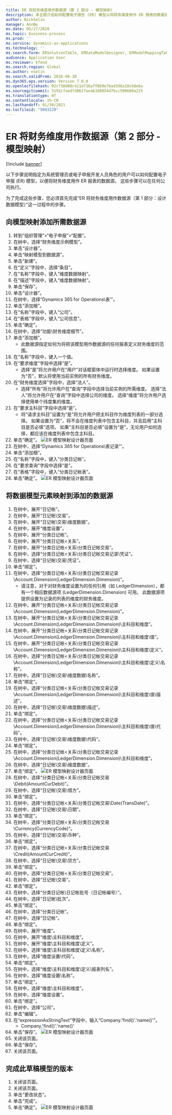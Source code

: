 ```yaml
---
title: ER 将财务维度用作数据源（第 2 部分 - 模型映射）
description: 本主题介绍如何配置电子报告 (ER) 模型以将财务维度用作 ER 报表的数据源。 （第 2 部分）
author: NickSelin
manager: AnnBe
ms.date: 05/27/2020
ms.topic: business-process
ms.prod: ''
ms.service: dynamics-ax-applications
ms.technology: ''
ms.search.form: ERSolutionTable, ERDataModelDesigner, ERModelMappingTable, ERModelMappingDesigner, ERExpressionDesignerFormula
audience: Application User
ms.reviewer: kfend
ms.search.region: Global
ms.author: nselin
ms.search.validFrom: 2016-06-30
ms.dyn365.ops.version: Version 7.0.0
ms.openlocfilehash: 02c730d08c411e736a7f8b9e7bad3d6a18cb8e6a
ms.sourcegitcommit: 5192cfaedfd861faea63d8954d7bcc500608a225
ms.translationtype: HT
ms.contentlocale: zh-CN
ms.lasthandoff: 01/30/2021
ms.locfileid: "5093229"
---
```

# <a name="er-use-financial-dimensions-as-a-data-source-part-2---model-mapping"></a>ER 将财务维度用作数据源（第 2 部分 - 模型映射）

[!include [banner](../../includes/banner.md)]

以下步骤说明指定为系统管理员或电子申报开发人员角色的用户可以如何配置电子申报 (ER) 模型，以便将财务维度用作 ER 报表的数据源。 这些步骤可以在任何公司执行。

为了完成这些步骤，您必须首先完成“ER 将财务维度用作数据源（第 1 部分：设计数据模型）”这一过程中的步骤。


## <a name="add-required-data-sources-to-model-mapping"></a>向模型映射添加所需数据源
1. 转到“组织管理”>“电子申报”>“配置”。
2. 在树中，选择“财务维度示例模型”。
3. 单击“设计器”。
4. 单击“映射模型到数据源”。
5. 单击“新建”。
6. 在“定义”字段中，选择“条目”。
7. 在“名称”字段中，键入“维度数据映射”。
8. 在“描述”字段中，键入“维度数据映射”。
9. 单击“保存”。
10. 单击“设计器”。
11. 在树中，选择“Dynamics 365 for Operations\表”'。
12. 单击“添加根”。
13. 在“名称”字段中，键入“公司”。
14. 在“表格”字段中，键入“公司信息”。
15. 单击“确定”。
16. 在树中，选择“功能\财务维度细节”。
17. 单击“添加根”。
    * 此数据源指定如何为将把该模型用作数据源的任何报表定义财务维度的范围。  
18. 在“名称”字段中，键入一个值。
19. 在“要求维度”字段中选择“是”。
    * 选择“是”将允许用户在“用户”对话框窗体中运行时选择维度。 如果设置为“否”，默认将使用当前实例的所有财务维度。  
20. 在“财务维度选择”字段中，选择“法人”。
    * 选择“所有”将允许用户在“查询”字段中选择当前实例的所需维度。  选择“法人”将允许用户在“查询”字段中选择公司的维度。  选择“维度”将允许用户选择使用单个纬度集的维度。  
21. 在“要求主科目”字段中选择“是”。
    * 将“请求主科目”设置为“是”将允许用户把主科目作为维度列表的一部分选择。   如果设置为“否”，将不会在维度列表中包含主科目，并且启用“主科目是否必填”选项。 如果“主科目是否必填”设置为“是”，无论用户如何选择，都应该在维度列表中包含主科目。  
22. 单击“确定”。
![ER 模型映射设计器页面](../media/er-financial-dimensions-guides-model-mapping1.png)
23. 在树中，选择“Dynamics 365 for Operations\表记录”'。
24. 单击“添加根”。
25. 在“名称”字段中，键入“分类日记帐”。
26. 在“要求查询”字段中选择“是”。
27. 在“表格”字段中，键入“分类日记帐表”。
28. 单击“确定”。
![ER 模型映射设计器页面](../media/er-financial-dimensions-guides-model-mapping2.png)

## <a name="map-data-model-elements-to-added-data-sources"></a>将数据模型元素映射到添加的数据源
1. 在树中，展开“日记帐”。
2. 在树中，展开“日记帐\交易”。
3. 在树中，展开“日记帐\交易\维度数据”。
4. 在树中，展开“维度设置”。
5. 在树中，展开“分类日记帐”。
6. 在树中，展开“分类日记帐\<关系”。
7. 在树中，展开“分类日记帐\<关系\分类日记帐交易”。
8. 在树中，选择“分类日记帐\<关系\分类日记帐交易记录\凭证”。
9. 在树中，选择“日记帐\交易\凭证”。
10. 单击“绑定”。
11. 在树中，选择“分类日记帐\<关系\分类日记帐交易记录\Account.Dimension(LedgerDimension.Dimension)”。
    * 请注意，对于对财务维度设置为的任何引用（如 LedgerDimension），都有一个相应数据源项 (LedgerDimension.Dimension) 可用。 此数据源项提供设置为记录的列表的维度的财务维度。  
12. 在树中，展开“分类日记帐\<关系\分类日记帐交易记录\Account.Dimension(LedgerDimension.Dimension)”。
13. 在树中，展开“分类日记帐\<关系\分类日记帐交易记录\Account.Dimension(LedgerDimension.Dimension)\主科目和维度”。
14. 在树中，展开“分类日记帐\<关系\分类日记帐交易记录\Account.Dimension(LedgerDimension.Dimension)\主科目和维度\值”。
15. 在树中，展开“分类日记帐\<关系\分类日记帐交易记录\Account.Dimension(LedgerDimension.Dimension)\主科目和维度\定义”。
16. 在树中，选择“分类日记帐\<关系\分类日记帐交易记录\Account.Dimension(LedgerDimension.Dimension)\主科目和维度\定义\名称”。
17. 在树中，选择“日记帐\交易\维度数据\名称”。
18. 单击“绑定”。
19. 在树中，选择“分类日记帐\<关系\分类日记帐交易记录\Account.Dimension(LedgerDimension.Dimension)\主科目和维度\值\描述”。
20. 在树中，选择“日记帐\交易\维度数据\描述”。
21. 单击“绑定”。
22. 在树中，选择“分类日记帐\<关系\分类日记帐交易记录\Account.Dimension(LedgerDimension.Dimension)\主科目和维度\值\代码”。
23. 在树中，选择“日记帐\交易\维度数据\代码”。
24. 单击“绑定”。
25. 在树中，选择“分类日记帐\<关系\分类日记帐交易记录\Account.Dimension(LedgerDimension.Dimension)\主科目和维度”。
26. 在树中，选择“日记帐\交易\维度数据”。
27. 单击“绑定”。
![ER 模型映射设计器页面](../media/er-financial-dimensions-guides-model-mapping3.png)
28. 在树中，选择“分类日记帐\<关系\分类日记帐交易\Debit(AmountCurDebit)”。
29. 在树中，选择“日记帐\交易\借方”。
30. 单击“绑定”。
31. 在树中，选择“分类日记帐\<关系\分类日记帐交易\Date(TransDate)”。
32. 在树中，选择“日记帐\交易\日期”。
33. 单击“绑定”。
34. 在树中，选择“分类日记帐\<关系\分类日记帐交易\Currency(CurrencyCode)”。
35. 在树中，选择“日记帐\交易\币种”。
36. 单击“绑定”。
37. 在树中，选择“分类日记帐\<关系\分类日记帐交易\Credit(AmountCurCredit)”。
38. 在树中，选择“日记帐\交易\贷方”。
39. 单击“绑定”。
40. 在树中，选择“分类日记帐\<关系\分类日记帐交易”。
41. 在树中，选择“日记帐\交易”。
42. 单击“绑定”。
43. 在树中，选择“分类日记帐\日记帐批号（日记帐编号）”。
44. 在树中，选择“日记帐\批次”。
45. 单击“绑定”。
46. 在树中，选择“分类日记帐”。
47. 在树中，选择“日记帐”。
48. 单击“绑定”。
49. 在树中，展开“维度”。
50. 在树中，展开“维度\主科目和维度”。
51. 在树中，展开“维度\主科目和维度\定义”。
52. 在树中，选择“维度\主科目和维度\定义\名称”。
53. 在树中，选择“维度设置\代码”。
54. 单击“绑定”。
55. 在树中，选择“维度\主科目和维度\定义\报表列名”。
56. 在树中，选择“维度设置\名称”。
57. 单击“绑定”。
58. 在树中，选择“维度\主科目和维度”。
59. 在树中，选择“维度设置”。
60. 单击“绑定”。
61. 在树中，选择“公司”。
62. 单击“编辑”。
63. 在“expressionAsStringText”字段中，输入“Company.'find()'.'name()'”。
    * Company.'find()'.'name()'  
64. 单击“保存”。
![ER 模型映射设计器页面](../media/er-financial-dimensions-guides-model-mapping4.png)
65. 关闭该页面。
66. 单击“保存”。
67. 关闭该页面。

## <a name="complete-this-draft-models-version"></a>完成此草稿模型的版本
1. 关闭该页面。
2. 关闭该页面。
3. 单击“更改状态”。
4. 单击“完成”。
5. 单击“确定”。
![ER 模型映射设计器页面](../media/er-financial-dimensions-guides-model-mapping5.png)
